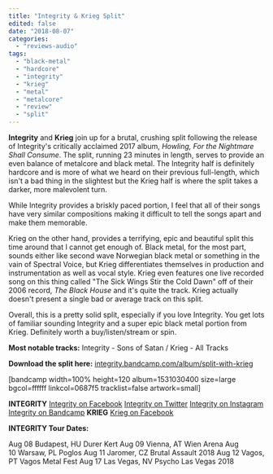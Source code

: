 ```yaml
---
title: "Integrity & Krieg Split"
edited: false
date: "2018-08-07"
categories:
  - "reviews-audio"
tags:
  - "black-metal"
  - "hardcore"
  - "integrity"
  - "krieg"
  - "metal"
  - "metalcore"
  - "review"
  - "split"
---
```


**Integrity** and **Krieg** join up for a brutal, crushing split following the release of Integrity's critically acclaimed 2017 album, _Howling, For the Nightmare Shall Consume_. The split, running 23 minutes in length, serves to provide an even balance of metalcore and black metal. The Integrity half is definitely hardcore and is more of what we heard on their previous full-length, which isn't a bad thing in the slightest but the Krieg half is where the split takes a darker, more malevolent turn.

While Integrity provides a briskly paced portion, I feel that all of their songs have very similar compositions making it difficult to tell the songs apart and make them memorable.

Krieg on the other hand, provides a terrifying, epic and beautiful split this time around that I cannot get enough of. Black metal, for the most part, sounds either like second wave Norwegian black metal or something in the vain of Spectral Voice, but Krieg differentiates themselves in production and instrumentation as well as vocal style. Krieg even features one live recorded song on this thing called "The Sick Wings Stir the Cold Dawn" off of their 2006 record, _The Black House_ and it's quite the track. Krieg actually doesn't present a single bad or average track on this split.

Overall, this is a pretty solid split, especially if you love Integrity. You get lots of familiar sounding Integrity and a super epic black metal portion from Krieg. Definitely worth a buy/listen/stream or spin.

**Most notable tracks:** Integrity - Sons of Satan / Krieg - All Tracks

**Download the split here:** [integrity.bandcamp.com/album/split-with-krieg](https://integrity.bandcamp.com/album/split-with-krieg)

\[bandcamp width=100% height=120 album=1531030400 size=large bgcol=ffffff linkcol=0687f5 tracklist=false artwork=small\]

**INTEGRITY** [Integrity on Facebook](https://www.facebook.com/INTEGRITY.HT) [Integrity on Twitter](https://twitter.com/INTEGRITY_HT) [Integrity on Instagram Integrity on Bandcamp](https://www.instagram.com/integrityofficial/) **KRIEG** [Krieg on Facebook](https://www.facebook.com/officialkrieg/)

****INTEGRITY** Tour Dates:**

Aug 08 Budapest, HU Durer Kert Aug 09 Vienna, AT Wien Arena Aug 10 Warsaw, PL Poglos Aug 11 Jaromer, CZ Brutal Assault 2018 Aug 12 Vagos, PT Vagos Metal Fest Aug 17 Las Vegas, NV Psycho Las Vegas 2018
